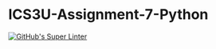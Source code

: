 # ICS3U-Assignment-7-Python

[![GitHub's Super Linter](https://github.com/Aleksandr-Ten/ICS3U-Assignment-7-Python/workflows/GitHub's%20Super%20Linter/badge.svg)](https://github.com/Aleksandr-Ten/ICS3U-Assignment-7-Python/actions)

